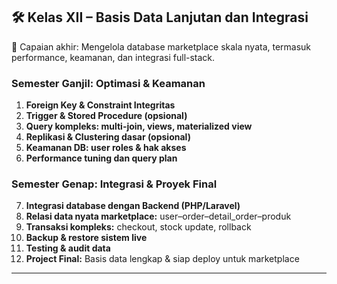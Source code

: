 ## 🛠️ **Kelas XII – Basis Data Lanjutan dan Integrasi**

🎯 Capaian akhir: Mengelola database marketplace skala nyata, termasuk performance, keamanan, dan integrasi full-stack.

### Semester Ganjil: Optimasi & Keamanan

1. **Foreign Key & Constraint Integritas**
2. **Trigger & Stored Procedure (opsional)**
3. **Query kompleks: multi-join, views, materialized view**
4. **Replikasi & Clustering dasar (opsional)**
5. **Keamanan DB: user roles & hak akses**
6. **Performance tuning dan query plan**

### Semester Genap: Integrasi & Proyek Final

7. **Integrasi database dengan Backend (PHP/Laravel)**
8. **Relasi data nyata marketplace:** user–order–detail\_order–produk
9. **Transaksi kompleks:** checkout, stock update, rollback
10. **Backup & restore sistem live**
11. **Testing & audit data**
12. **Project Final:** Basis data lengkap & siap deploy untuk marketplace

---